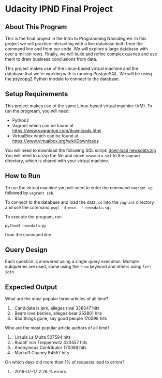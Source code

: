 # Udacity IPND Final Project

## About This Program
This is the final project in the Intro to Programming Nanodegree. In this project we will practice interacting with a live database both from the command line and from our code. We will explore a large database with over a million rows. Finally, we will build and refine complex queries and use them to draw business conclusions from data.

This project makes use of the Linux-based virtual machine and the database that we're working with is running PostgreSQL. We will be using the psycopg2 Python module to connect to the database.


## Setup Requirements
This project makes use of the same Linux-based virtual machine (VM). To run the progream, you will need:
- Python2
- Vagrant which can be found at https://www.vagrantup.com/downloads.html
- VirtualBox which can be found at https://www.virtualbox.org/wiki/Downloads

You will need to download the following SQL script: [download newsdata.zip](https://d17h27t6h515a5.cloudfront.net/topher/2016/August/57b5f748_newsdata/newsdata.zip/) You will need to unzip the file and move `newsdata.sql` to the `vagrant` directory, which is shared with your virtual machine.

## How to Run
To run the virtual machine you will need to enter the command `vagrant up` followed by `vagrant ssh`.

To connect to the database and load the data, `cd` into the `vagrant` directory and use the command `psql -d news -f newsdata.sql`.

To execute the program, run 
```
python3 newsdata.py
```
 from the command line.


## Query Design
Each question is answered using a single query execution. Multiple subqueries are used, some using the `from` keyword and others using `left join`.


## Expected Output

What are the most popular three articles of all time?

1. : Candidate is jerk, alleges rival    338647  hits
2. : Bears love berries, alleges bear    253801  hits
3. : Bad things gone, say good people    170098  hits

Who are the most popular article authors of all time?

1. : Ursula La Multa     507594  hits
2. : Rudolf von Treppenwitz      423457  hits
3. : Anonymous Contributor       170098  hits
4. : Markoff Chaney      84557  hits

On which days did more than 1% of requests lead to errors?

1. : 2016-07-17  2.26 % errors

